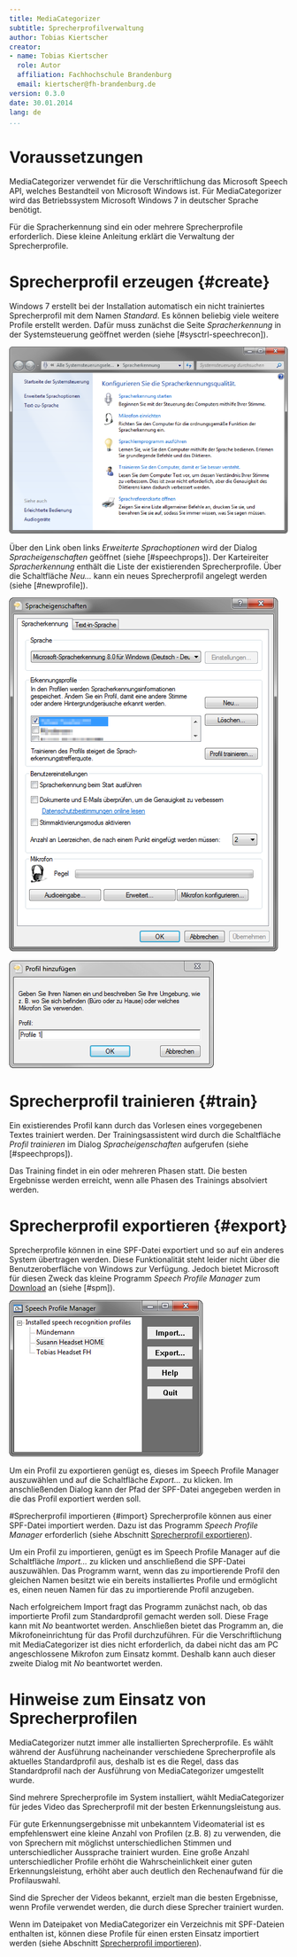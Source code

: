 ```yaml
---
title: MediaCategorizer
subtitle: Sprecherprofilverwaltung
author: Tobias Kiertscher
creator:
- name: Tobias Kiertscher
  role: Autor
  affiliation: Fachhochschule Brandenburg
  email: kiertscher@fh-brandenburg.de
version: 0.3.0
date: 30.01.2014
lang: de
...
```


# Voraussetzungen
MediaCategorizer verwendet für die Verschriftlichung das Microsoft Speech API, welches Bestandteil von Microsoft Windows ist. Für MediaCategorizer wird das Betriebssystem Microsoft Windows 7 in deutscher Sprache benötigt.

Für die Spracherkennung sind ein oder mehrere Sprecherprofile erforderlich. Diese kleine Anleitung erklärt die Verwaltung der Sprecherprofile. 

# Sprecherprofil erzeugen {#create}
Windows 7 erstellt bei der Installation automatisch ein nicht trainiertes Sprecherprofil mit dem Namen *Standard*. Es können beliebig viele weitere Profile erstellt werden. Dafür muss zunächst die Seite *Spracherkennung* in der Systemsteuerung geöffnet werden (siehe [#sysctrl-speechrecon]).

![#sysctrl-speechrecon Die Spracherkennung in der Systemsteuerung][sysctrl-speechrecon]

Über den Link oben links *Erweiterte Sprachoptionen* wird der Dialog *Spracheigenschaften* geöffnet (siehe [#speechprops]). Der Karteireiter *Spracherkennung* enthält die Liste der existierenden Sprecherprofile. Über die Schaltfläche *Neu...* kann ein neues Sprecherprofil angelegt werden (siehe [#newprofile]).

![#speechprops Der Dialog "Spracheigenschaften"][speechprops]

![#newprofile Der Dialog "Profil hinzufügen..."][speech-newprofile]

# Sprecherprofil trainieren {#train}
Ein existierendes Profil kann durch das Vorlesen eines vorgegebenen Textes trainiert werden. Der Trainingsassistent wird durch die Schaltfläche *Profil trainieren* im Dialog *Spracheigenschaften* aufgerufen (siehe [#speechprops]).

Das Training findet in ein oder mehreren Phasen statt. Die besten Ergebnisse werden erreicht, wenn alle Phasen des Trainings absolviert werden.

# Sprecherprofil exportieren {#export}
Sprecherprofile können in eine SPF-Datei exportiert und so auf ein anderes System übertragen werden. Diese Funktionalität steht leider nicht über die Benutzeroberfläche von Windows zur Verfügung. Jedoch bietet Microsoft für diesen Zweck das kleine Programm *Speech Profile Manager* zum [Download][spm-dl] an (siehe [#spm]).

![#spm Der Speech Profile Manager von Microsoft][spm]

Um ein Profil zu exportieren genügt es, dieses im Speech Profile Manager auszuwählen und auf die Schaltfläche *Export...* zu klicken. Im anschließenden Dialog kann der Pfad der SPF-Datei angegeben werden in die das Profil exportiert werden soll.

#Sprecherprofil importieren {#import}
Sprecherprofile können aus einer SPF-Datei importiert werden. Dazu ist das Programm *Speech Profile Manager* erforderlich (siehe Abschnitt [Sprecherprofil exportieren](#export)).

Um ein Profil zu importieren, genügt es im Speech Profile Manager auf die Schaltfläche *Import...* zu klicken und anschließend die SPF-Datei auszuwählen. Das Programm warnt, wenn das zu importierende Profil den gleichen Namen besitzt wie ein bereits installiertes Profile und ermöglicht es, einen neuen Namen für das zu importierende Profil anzugeben.

Nach erfolgreichem Import fragt das Programm zunächst nach, ob das importierte Profil zum Standardprofil gemacht werden soll. Diese Frage kann mit *No* beantwortet werden. Anschließen bietet das Programm an, die Mikrofoneinrichtung für das Profil durchzuführen. Für die Verschriftlichung mit MediaCategorizer ist dies nicht erforderlich, da dabei nicht das am PC angeschlossene Mikrofon zum Einsatz kommt. Deshalb kann auch dieser zweite Dialog mit *No* beantwortet werden. 

# Hinweise zum Einsatz von Sprecherprofilen
MediaCategorizer nutzt immer alle installierten Sprecherprofile. Es wählt während der Ausführung nacheinander verschiedene Sprecherprofile als aktuelles Standardprofil aus, deshalb ist es die Regel, dass das Standardprofil nach der Ausführung von MediaCategorizer umgestellt wurde.

Sind mehrere Sprecherprofile im System installiert, wählt MediaCategorizer für jedes Video das Sprecherprofil mit der besten Erkennungsleistung aus. 

Für gute Erkennungsergebnisse mit unbekanntem Videomaterial ist es empfehlenswert eine kleine Anzahl von Profilen (z.B. 8) zu verwenden, die von Sprechern mit möglichst unterschiedlichen Stimmen und unterschiedlicher Aussprache trainiert wurden. Eine große Anzahl unterschiedlicher Profile erhöht die Wahrscheinlichkeit einer guten Erkennungsleistung, erhöht aber auch deutlich den Rechenaufwand für die Profilauswahl.

Sind die Sprecher der Videos bekannt, erzielt man die besten Ergebnisse, wenn Profile verwendet werden, die durch diese Sprecher trainiert wurden.

Wenn im Dateipaket von MediaCategorizer ein Verzeichnis mit SPF-Dateien enthalten ist, können diese Profile für einen ersten Einsatz importiert werden (siehe Abschnitt [Sprecherprofil importieren](#import)).


[sysctrl-speechrecon]: images/windows-sysctrl-speechrecon.png
[speechprops]: images/windows-speechprops.png
[speech-newprofile]: images/windows-speech-newprofile.png
[spm]: images/speech-profile-manager.png

[spm-dl]: http://www.microsoft.com/en-us/download/details.aspx?id=22358

